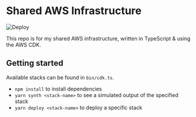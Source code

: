 # Shared AWS Infrastructure

![Deploy](https://github.com/covertbert/covertbert-bertie-blackman-shared-infra/workflows/Deploy/badge.svg)

This repo is for my shared AWS infrastructure, written in TypeScript & using the AWS CDK.

## Getting started

Available stacks can be found in `bin/cdk.ts`.

- `npm install` to install dependencies
- `yarn synth <stack-name>` to see a simulated output of the specified stack
- `yarn deploy <stack-name>` to deploy a specific stack
